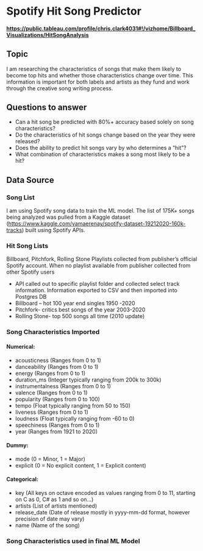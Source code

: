 # Spotify Hit Song Predictor
#### https://public.tableau.com/profile/chris.clark4031#!/vizhome/Billboard_Visualizations/HitSongAnalysis

## Topic
I am researching the characteristics of songs that make them likely to become top hits and whether those characteristics change over time. This information is important for both labels and artists as they fund and work through the creative song writing process.  

## Questions to answer
- Can a hit song be predicted with 80%+ accuracy based solely on song characteristics?
- Do the characteristics of hit songs change based on the year they were released? 
- Does the ability to predict hit songs vary by who determines a “hit”?
- What combination of characteristics makes a song most likely to be a hit?

## Data Source
### Song List
I am using Spotify song data to train the ML model. The list of 175K+ songs being analyzed was pulled from a Kaggle dataset (https://www.kaggle.com/yamaerenay/spotify-dataset-19212020-160k-tracks) built using Spotify APIs. 

### Hit Song Lists
Billboard, Pitchfork, Rolling Stone
Playlists collected from publisher’s official Spotify account. When no playlist available from publisher collected from other Spotify users
- API called out to specific playlist folder and collected select track information. Information exported to CSV and then imported into Postgres DB
- Billboard – hot 100 year end singles 1950 -2020
- Pitchfork- critics best songs of the year 2003-2020
- Rolling Stone- top 500 songs all time (2010 update)

### Song Characteristics Imported
#### Numerical:
- acousticness (Ranges from 0 to 1)
- danceability (Ranges from 0 to 1)
- energy (Ranges from 0 to 1)
- duration_ms (Integer typically ranging from 200k to 300k)
- instrumentalness (Ranges from 0 to 1)
- valence (Ranges from 0 to 1)
- popularity (Ranges from 0 to 100)
- tempo (Float typically ranging from 50 to 150)
- liveness (Ranges from 0 to 1)
- loudness (Float typically ranging from -60 to 0)
- speechiness (Ranges from 0 to 1)
- year (Ranges from 1921 to 2020)

#### Dummy:
- mode (0 = Minor, 1 = Major)
- explicit (0 = No explicit content, 1 = Explicit content)

#### Categorical:
- key (All keys on octave encoded as values ranging from 0 to 11, starting on C as 0, C# as 1 and so on…)
- artists (List of artists mentioned)
- release_date (Date of release mostly in yyyy-mm-dd format, however precision of date may vary)
- name (Name of the song)

### Song Characteristics used in final ML Model




